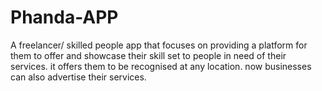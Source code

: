 # Phanda-APP
A freelancer/ skilled people app that focuses on providing a platform for them to offer and showcase their skill set to people in need of their services.
it offers them to be recognised at any location. now businesses can also advertise their services.

